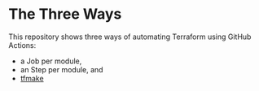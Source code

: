 # The Three Ways

This repository shows three ways of automating Terraform using GitHub Actions:

- a Job per module,
- an Step per module, and
- [tfmake](https://github.com/tfmake/tfmake)
